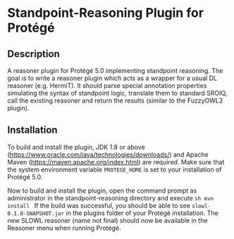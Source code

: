 # Standpoint-Reasoning Plugin for Protégé

## Description
A reasoner plugin for Protégé 5.0 implementing standpoint reasoning.
The goal is to write a reasoner plugin which acts as a wrapper for a usual DL reasoner (e.g. HermiT). It should parse special annotation properties simulating the syntax of standpoint logic, translate them to standard SROIQ,
call the existing reasoner and return the results (similar to the FuzzyOWL2 plugin).

## Installation
To build and install the plugin, JDK 1.8 or above (https://www.oracle.com/java/technologies/downloads/) and Apache Maven (https://maven.apache.org/index.html) are required.
Make sure that the system environment variable `PROTEGE_HOME` is set to your installation of Protégé 5.0.

Now to build and install the plugin, open the command prompt as administrator in the standpoint-reasoning directory and execute
	```sh
	mvn install
	```
If the build was successful, you should be able to see `slowl-0.1.0-SNAPSHOT.jar` in the plugins folder of your Protégé installation. The new SLOWL reasoner (name not final) should now be available in the Reasoner menu when running Protégé.
	